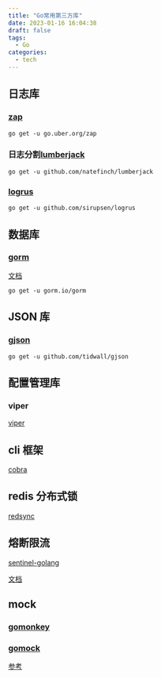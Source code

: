 ```yaml
---
title: "Go常用第三方库"
date: 2023-01-16 16:04:38
draft: false
tags:
  - Go
categories:
  - tech
---
```


## 日志库

### [zap](https://github.com/uber-go/zap)

```shell
go get -u go.uber.org/zap
```

### 日志分割[lumberjack](https://github.com/natefinch/lumberjack)

```shell
go get -u github.com/natefinch/lumberjack
```

### [logrus](https://github.com/sirupsen/logrus)

```shell
go get -u github.com/sirupsen/logrus
```

## 数据库

### [gorm](https://github.com/go-gorm/gorm)

[文档](https://gorm.io/zh_CN/docs/index.html)

```shell
go get -u gorm.io/gorm
```

## JSON 库

### [gjson](https://github.com/tidwall/gjson)

```shell
go get -u github.com/tidwall/gjson
```

## 配置管理库

### viper

[viper](https://github.com/spf13/viper)

## cli 框架

[cobra](https://github.com/spf13/cobra)

## redis 分布式锁

[redsync](https://github.com/go-redsync/redsync)

## 熔断限流

[sentinel-golang](https://github.com/alibaba/sentinel-golang)

[文档](https://sentinelguard.io/zh-cn/docs/golang/basic-api-usage.html)

## mock

### [gomonkey](https://github.com/agiledragon/gomonkey)

### [gomock](https://github.com/golang/mock)

[参考](https://juejin.cn/post/7133520098123317256?searchId=202312271956026DC486012DB131F69B13)